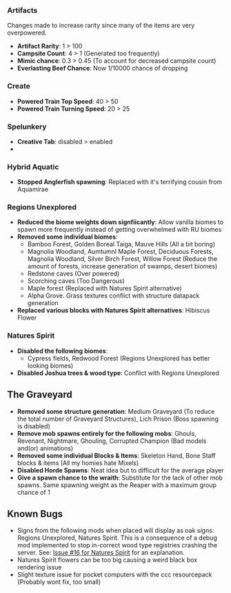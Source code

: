 ### Artifacts
Changes made to increase rarity since many of the items are very overpowered.

- **Artifact Rarity**: 1 > 100
- **Campsite Count**: 4 > 1 (Generated too frequently)
- **Mimic chance**: 0.3 > 0.45 (To account for decreased campsite count)
- **Everlasting Beef Chance**: Now 1/10000 chance of dropping

### Create
- **Powered Train Top Speed**: 40 > 50
- **Powered Train Turning Speed**: 20 > 25

### Spelunkery
- **Creative Tab**: disabled > enabled
- 
### Hybrid Aquatic
- **Stopped Anglerfish spawning**: Replaced with it's terrifying cousin from Aquamirae

### Regions Unexplored
- **Reduced the biome weights down signfiicantly**: Allow vanilla biomes to spawn more frequently instead of getting overwhelmed with RU biomes
- **Removed some individual biomes**:
    - Bamboo Forest, Golden Boreal Taiga, Mauve Hills (All a bit boring)
    - Magnolia Woodland, Aumtumnl Maple Forest, Deciduous Forests, Magnolia Woodland, Silver Birch Forest, Willow Forest (Reduce the amount of forests, increase generation of swamps, desert biomes)
    - Redstone caves (Over powered)
    - Scorching caves (Too Dangerous)
    - Maple forest (Replaced with Natures Spirit alternative)
    - Alpha Grove. Grass textures conflict with structure datapack generation
- **Replaced various blocks with Natures Spirit alternatives**: Hibiscus Flower

### Natures Spirit
- **Disabled the following biomes**:
    - Cypress fields, Redwood Forest (Regions Unexplored has better looking biomes)
- **Disabled Joshua trees & wood type**: Conflict with Regions Unexplored

## The Graveyard
- **Removed some structure generation**: Medium Graveyard (To reduce the total number of Graveyard Structures), Lich Prison (Boss spawning is disabled)
- **Remove mob spawns entirely for the following mobs**: Ghouls, Revenant, Nightmare, Ghouling, Corrupted Champion (Bad models and(or) animations)
- **Removed some individual Blocks & Items**: Skeleton Hand, Bone Staff blocks & items (All my homies hate Mixels)
- **Disabled Horde Spawns**: Neat idea but to difficult for the average player
- **Give a spawn chance to the wraith**: Substitute for the lack of other mob spawns. Same spawning weight as the Reaper with a maximum group chance of 1

## Known Bugs

- Signs from the following mods when placed will display as oak signs: Regions Unexplored, Natures Spirit. This is a consequence of a debug mod implemented to stop in-correct wood type registries crashing the server. See: [Issue #16 for Natures Spirit](https://github.com/Team-Hibiscus/NatureSpirit/issues/16) for an explanation.
- Natures Spirit flowers can be too big causing a weird black box rendering issue
- Slight texture issue for pocket computers with the ccc resourcepack (Probably wont fix, too small)
